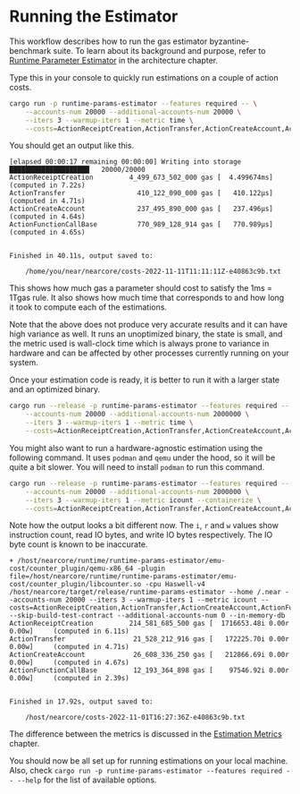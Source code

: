 # Running the Estimator

This workflow describes how to run the gas estimator byzantine-benchmark suite.
To learn about its background and purpose, refer to [Runtime Parameter
Estimator](../../architecture/gas/estimator.md) in the architecture chapter.

Type this in your console to quickly run estimations on a couple of action costs.

```bash
cargo run -p runtime-params-estimator --features required -- \
    --accounts-num 20000 --additional-accounts-num 20000 \
    --iters 3 --warmup-iters 1 --metric time \
    --costs=ActionReceiptCreation,ActionTransfer,ActionCreateAccount,ActionFunctionCallBase
```

You should get an output like this.

```
[elapsed 00:00:17 remaining 00:00:00] Writing into storage ████████████████████   20000/20000
ActionReceiptCreation         4_499_673_502_000 gas [  4.499674ms]    (computed in 7.22s)
ActionTransfer                  410_122_090_000 gas [   410.122µs]    (computed in 4.71s)
ActionCreateAccount             237_495_890_000 gas [   237.496µs]    (computed in 4.64s)
ActionFunctionCallBase          770_989_128_914 gas [   770.989µs]    (computed in 4.65s)


Finished in 40.11s, output saved to:

    /home/you/near/nearcore/costs-2022-11-11T11:11:11Z-e40863c9b.txt
```

This shows how much gas a parameter should cost to satisfy the 1ms = 1Tgas rule.
It also shows how much time that corresponds to and how long it took to compute
each of the estimations.

Note that the above does not produce very accurate results and it can have high
variance as well. It runs an unoptimized binary, the state is small, and the
metric used is wall-clock time which is always prone to variance in hardware and
can be affected by other processes currently running on your system.

Once your estimation code is ready, it is better to run it with a larger state
and an optimized binary.

```bash
cargo run --release -p runtime-params-estimator --features required -- \
    --accounts-num 20000 --additional-accounts-num 2000000 \
    --iters 3 --warmup-iters 1 --metric time \
    --costs=ActionReceiptCreation,ActionTransfer,ActionCreateAccount,ActionFunctionCallBase
```

You might also want to run a hardware-agnostic estimation using the following
command. It uses `podman` and `qemu` under the hood, so it will be quite a bit
slower. You will need to install `podman` to run this command.

```bash
cargo run --release -p runtime-params-estimator --features required -- \
    --accounts-num 20000 --additional-accounts-num 2000000 \
    --iters 3 --warmup-iters 1 --metric icount --containerize \
    --costs=ActionReceiptCreation,ActionTransfer,ActionCreateAccount,ActionFunctionCallBase
```

Note how the output looks a bit different now. The `i`, `r` and `w` values show
instruction count, read IO bytes, and write IO bytes respectively. The IO byte
count is known to be inaccurate.

```
+ /host/nearcore/runtime/runtime-params-estimator/emu-cost/counter_plugin/qemu-x86_64 -plugin file=/host/nearcore/runtime/runtime-params-estimator/emu-cost/counter_plugin/libcounter.so -cpu Haswell-v4 /host/nearcore/target/release/runtime-params-estimator --home /.near --accounts-num 20000 --iters 3 --warmup-iters 1 --metric icount --costs=ActionReceiptCreation,ActionTransfer,ActionCreateAccount,ActionFunctionCallBase --skip-build-test-contract --additional-accounts-num 0 --in-memory-db
ActionReceiptCreation         214_581_685_500 gas [  1716653.48i 0.00r 0.00w]     (computed in 6.11s)
ActionTransfer                 21_528_212_916 gas [   172225.70i 0.00r 0.00w]     (computed in 4.71s)
ActionCreateAccount            26_608_336_250 gas [   212866.69i 0.00r 0.00w]     (computed in 4.67s)
ActionFunctionCallBase         12_193_364_898 gas [    97546.92i 0.00r 0.00w]     (computed in 2.39s)


Finished in 17.92s, output saved to:

    /host/nearcore/costs-2022-11-01T16:27:36Z-e40863c9b.txt
```

The difference between the metrics is discussed in the [Estimation
Metrics](../../architecture/gas/estimator.md#estimation-metrics) chapter.

You should now be all set up for running estimations on your local machine. Also,
check `cargo run -p runtime-params-estimator --features required -- --help` for
the list of available options.
